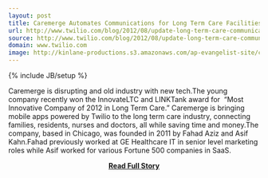 ```yaml
---
layout: post
title: Caremerge Automates Communications for Long Term Care Facilities
url: http://www.twilio.com/blog/2012/08/update-long-term-care-communications-with-caremerge.html
source: http://www.twilio.com/blog/2012/08/update-long-term-care-communications-with-caremerge.html
domain: www.twilio.com
image: http://kinlane-productions.s3.amazonaws.com/ap-evangelist-site/curated/screenshots/9352_api500_com.png
---
```

{% include JB/setup %}<p>Caremerge is disrupting and old industry with new tech.The young company recently won the InnovateLTC and LINKTank award for  “Most Innovative Company of 2012 in Long Term Care.” Caremerge is bringing mobile apps powered by Twilio to the long term care industry, connecting families, residents, nurses and doctors, all while saving time and money.The company, based in Chicago, was founded in 2011 by Fahad Aziz and Asif Kahn.Fahad previously worked at GE Healthcare IT in senior level marketing roles while Asif worked for various Fortune 500 companies in SaaS.</p>
<center><p><a href="http://www.twilio.com/blog/2012/08/update-long-term-care-communications-with-caremerge.html" style='padding:25px; font-sze:18px; font-weight: bold;'>Read Full Story</a></p></center>
